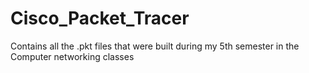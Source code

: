 # Cisco_Packet_Tracer
Contains all the .pkt files that were built during my 5th semester in the Computer networking classes 
